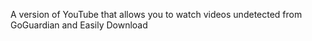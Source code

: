 A version of YouTube that allows you to watch videos undetected from GoGuardian and Easily Download

